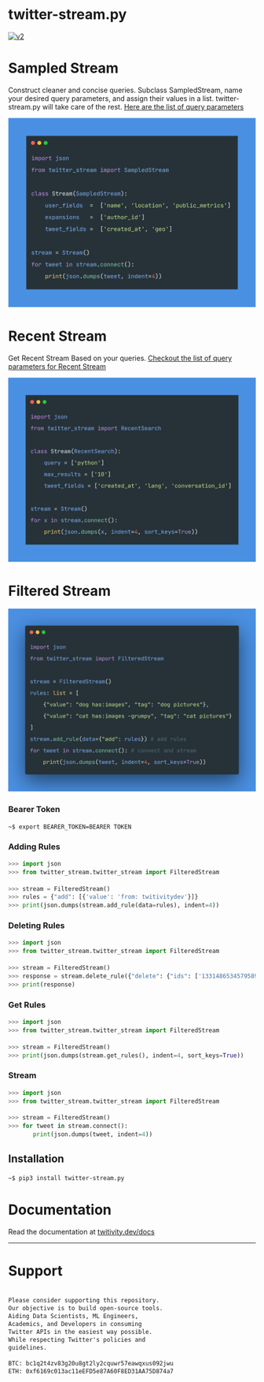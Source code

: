 # twitter-stream.py
[![v2](https://img.shields.io/endpoint?url=https%3A%2F%2Ftwbadges.glitch.me%2Fbadges%2Fv2)](https://developer.twitter.com/en/docs/twitter-api)

# Sampled Stream

Construct cleaner and concise queries. Subclass SampledStream, name your desired query parameters, and assign their values in a list. twitter-stream.py will take care of the rest.
[Here are the list of query parameters](https://developer.twitter.com/en/docs/twitter-api/tweets/sampled-stream/api-reference/get-tweets-sample-stream)

![](assets/SampledStream.png)

# Recent Stream
Get Recent Stream Based on your queries. [Checkout the list of query parameters for Recent Stream](https://developer.twitter.com/en/docs/twitter-api/tweets/search/api-reference/get-tweets-search-recent)

![](assets/RecentStream.png)

# Filtered Stream

![](assets/quickstart.png)

### Bearer Token
```
~$ export BEARER_TOKEN=BEARER TOKEN
```
### Adding Rules
```python
>>> import json
>>> from twitter_stream.twitter_stream import FilteredStream

>>> stream = FilteredStream()
>>> rules = {"add": [{'value': 'from: twitivitydev'}]}
>>> print(json.dumps(stream.add_rule(data=rules), indent=4))
```

### Deleting Rules
```python
>>> import json
>>> from twitter_stream.twitter_stream import FilteredStream

>>> stream = FilteredStream()
>>> response = stream.delete_rule({"delete": {"ids": ['1331486534579589120']}})
>>> print(response)
```

### Get Rules
```python
>>> import json
>>> from twitter_stream.twitter_stream import FilteredStream

>>> stream = FilteredStream()
>>> print(json.dumps(stream.get_rules(), indent=4, sort_keys=True))
```

### Stream
```python
>>> import json
>>> from twitter_stream.twitter_stream import FilteredStream

>>> stream = FilteredStream()
>>> for tweet in stream.connect():
       print(json.dumps(tweet, indent=4))
```

## Installation
```bash
~$ pip3 install twitter-stream.py
```

# Documentation
Read the documentation at [twitivity.dev/docs](https://twitivity.dev/docs/twitter-stream.py/)

<hr>

# Support
```
  
Please consider supporting this repository. 
Our objective is to build open-source tools. 
Aiding Data Scientists, ML Engineers, 
Academics, and Developers in consuming 
Twitter APIs in the easiest way possible. 
While respecting Twitter's policies and 
guidelines.  

BTC: bc1q2t4zv83g20u8gt2ly2cquwr57eawqxus092jwu
ETH: 0xf6169c013ac11eEFD5e87A60F8ED31AA75D874a7 

```
